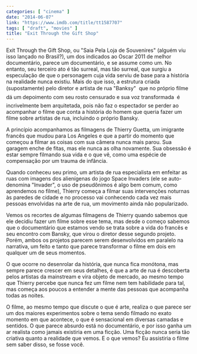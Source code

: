 ```yaml
---
categories: [ "cinema" ]
date: "2014-06-07"
link: "https://www.imdb.com/title/tt1587707"
tags: [ "draft", "movies" ]
title: "Exit Through the Gift Shop"
---
```

Exit Through the Gift Shop, ou "Saia Pela Loja de Souvenires" (alguém viu isso lançado no Brasil?), um dos indicados ao Oscar 2011 de melhor documentário, parece um documentário, e se assume como um. No entanto, seu terceiro ato é tão surreal, mas tão surreal, que surgiu a especulação de que o personagem cuja vida serviu de base para a história na realidade nunca existiu. Mais do que isso, a estrutura criada (supostamente) pelo diretor e artista de rua "Banksy"  que no próprio filme dá um depoimento com seu rosto censurado e sua voz transformada  é incrivelmente bem arquitetada, pois não faz o espectador se perder ao acompanhar o filme que conta a história do homem que queria fazer um filme sobre artistas de rua, incluindo o próprio Bansky.

A princípio acompanhamos as filmagens de Thierry Guetta, um imigrante francês que mudou para Los Angeles e que a partir do momento que começou a filmar as coisas com sua câmera nunca mais parou. Sua garagem enche de fitas, mas ele nunca as olha novamente. Sua obsessão é estar sempre filmando sua vida e o que vê, como uma espécie de compensação por um trauma de infância.

Quando conheceu seu primo, um artista de rua especialista em enfeitar as ruas com imagens dos alienígenas do jogo Space Invaders (ele se auto-denomina "Invader", o uso de pseudônimos é algo bem comum, como aprendemos no filme), Thierry começa a filmar suas intervenções noturnas às paredes de cidade e no processo vai conhecendo cada vez mais pessoas envolvidas na arte de rua, um movimento ainda não popularizado.

Vemos os recortes de algumas filmagens de Thierry quando sabemos que ele decidiu fazer um filme sobre esse tema, mas desde o começo sabemos que o documentário que estamos vendo se trata sobre a vida do francês e seu encontro com Bansky, que virou o diretor desse segundo projeto. Porém, ambos os projetos parecem serem desenvolvidos em paralelo na narrativa, um feito e tanto que parece transformar o filme em dois em qualquer um de seus momentos.

O que ocorre no desenrolar da história, que nunca fica monótona, mas sempre parece crescer em seus detalhes, é que a arte de rua é descoberta pelos artistas da mainstream e vira objeto de mercado, ao mesmo tempo que Thierry percebe que nunca fez um filme nem tem habilidade para tal, mas começa aos poucos a entender a mente das pessoas que acompanha todas as noites.

O filme, ao mesmo tempo que discute o que é arte, realiza o que parece ser um dos maiores experimentos sobre o tema sendo filmado no exato momento em que acontece, o que é sensacional em diversas camadas e sentidos. O que parece absurdo está no documentário, e por isso ganha um ar realista como jamais existiria em uma ficção. Uma ficção nunca seria tão criativa quanto a realidade que vemos. E o que vemos? Eu assistiria o filme sem saber disso, se fosse você.
